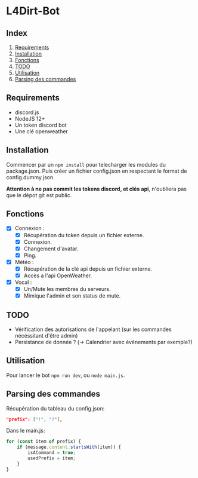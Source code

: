 # L4Dirt-Bot

## Index

1. [Requirements](##-Requirements)
2. [Installation](##-Installation)
3. [Fonctions](##-Fonctions)
4. [TODO](##-TODO)
5. [Utilisation](##-Utilisation)
6. [Parsing des commandes](##-Parsing-des-commandes)

## Requirements

- discord.js
- NodeJS 12+
- Un token discord bot
- Une clé openweather

## Installation

Commencer par un `npm install` pour telecharger les modules du package.json.
Puis créer un fichier config.json en respectant le format de config.dummy.json.

**Attention à ne pas commit les tokens discord, et clés api**, n'oubliera pas que le dépot git est public.

## Fonctions

- [x] Connexion :
  - [x] Récupération du token depuis un fichier externe.
  - [x] Connexion.
  - [x] Changement d'avatar.
  - [x] Ping.
- [x] Météo :
  - [x] Récupération de la clé api depuis un fichier externe.
  - [x] Accès a l'api OpenWeather.
- [x] Vocal :
  - [x] Un/Mute les membres du serveurs.
  - [x] Mimique l'admin et son status de mute.

## TODO

- Vérification des autorisations de l'appelant (sur les commandes nécéssitant d'être admin)
- Persistance de donnée ? (-> Calendrier avec événements par exemple?)

## Utilisation

Pour lancer le bot `npm run dev`, ou `node main.js`.

## Parsing des commandes

Récupération du tableau du config.json:

```json
"prefix": ["!", "?"],
```

Dans le main.js:

```javascript
for (const item of prefix) {
    if (message.content.startsWith(item)) {
        isACommand = true;
        usedPrefix = item;
    }
}
```